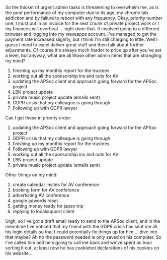 So the thicket of urgent admin tasks is threatening to overwhelm me, as is the poor performance of my computer due to its age, my chrome tab addiction and by failure to reboot with any frequency.  Okay, priority number one, I must put in an invoice for the next chunk of private project work or I my finances will overheat ... right done that.  It involved going to a different browser and logging into my waveapps account.  I've managed to get the payment rate increased slighlty, but I think I'm still charging to little.  Well I guess I need to excel deliver great stuff and then talk about further adjustments.  Of course it's always much harder to price up after you've set a level, but anyway, what are all those other admin items that are strangling my mind?

1) finishing up my monthly report for the trustees
2) working out all the sponsorship ins and outs for AV
3) updating the APSoc client and approach going forward for the APSoc project
4) LBN project update
5) private music project update (emails sent)
6) GDPR crisis that my colleague is going through
7) Following up with GDPR lawyer

Can I get these in priority order:

1) updating the APSoc client and approach going forward for the APSoc project
2) GDPR crisis that my colleague is going through
3) finishing up my monthly report for the trustees
4) Following up with GDPR lawyer
5) working out all the sponsorship ins and outs for AV
6) LBN project update
7) private music project update (emails sent)

Other things on my mind:

1) create calendar invites for AV conference
2) booking form for AV conference
3) advertisting AV conference
4) google adwords reset
5) getting money ready for japan trip
6) replying to localsupport client

Urgh, so I've got a draft email ready to send to the APSoc client, and in the meantime I've noticed that my friend with the GDPR crisis has sent me all his login details so that I could potentially fix things up for him ... dive into that maybe?  Ah no the password needed is only saved on his computer.  So I've called him and he's going to call me back and we've spent an hour sorting it out, at least now he has cookiebot declarations of his cookies on his website ...
